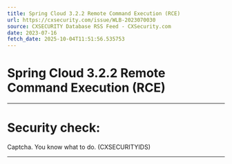 ```yaml
---
title: Spring Cloud 3.2.2 Remote Command Execution (RCE)
url: https://cxsecurity.com/issue/WLB-2023070030
source: CXSECURITY Database RSS Feed - CXSecurity.com
date: 2023-07-16
fetch_date: 2025-10-04T11:51:56.535753
---
```


# Spring Cloud 3.2.2 Remote Command Execution (RCE)

---

# Security check:

Captcha. You know what to do. (CXSECURITYIDS)

---